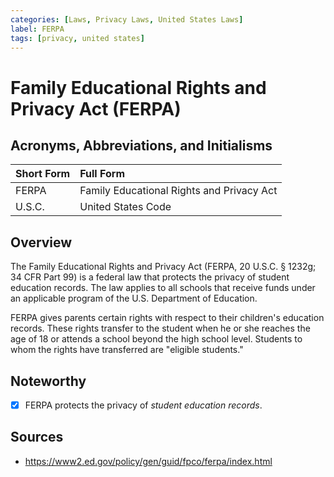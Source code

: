 ```yaml
---
categories: [Laws, Privacy Laws, United States Laws]
label: FERPA
tags: [privacy, united states]
---
```


# Family Educational Rights and Privacy Act (FERPA)

## Acronyms, Abbreviations, and Initialisms

Short Form | Full Form
:--- | :---
FERPA | Family Educational Rights and Privacy Act
U.S.C. | United States Code

## Overview

The Family Educational Rights and Privacy Act (FERPA, 20 U.S.C. § 1232g; 34 CFR Part 99) is a federal law that protects the privacy of student education records. The law applies to all schools that receive funds under an applicable program of the U.S. Department of Education.

FERPA gives parents certain rights with respect to their children's education records. These rights transfer to the student when he or she reaches the age of 18 or attends a school beyond the high school level. Students to whom the rights have transferred are "eligible students."

## Noteworthy

- [x] FERPA protects the privacy of *student education records*.

## Sources

- https://www2.ed.gov/policy/gen/guid/fpco/ferpa/index.html
